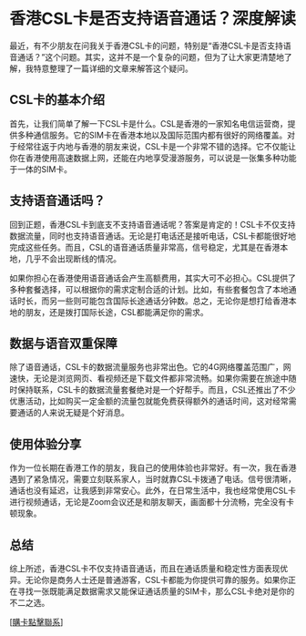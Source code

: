 # 香港CSL卡是否支持语音通话？深度解读

最近，有不少朋友在问我关于香港CSL卡的问题，特别是“香港CSL卡是否支持语音通话？”这个问题。其实，这并不是一个复杂的问题，但为了让大家更清楚地了解，我特意整理了一篇详细的文章来解答这个疑问。

## CSL卡的基本介绍

首先，让我们简单了解一下CSL卡是什么。CSL是香港的一家知名电信运营商，提供多种通信服务。它的SIM卡在香港本地以及国际范围内都有很好的网络覆盖。对于经常往返于内地与香港的朋友来说，CSL卡是一个非常不错的选择。它不仅能让你在香港使用高速数据上网，还能在内地享受漫游服务，可以说是一张集多种功能于一体的SIM卡。

## 支持语音通话吗？

回到正题，香港CSL卡到底支不支持语音通话呢？答案是肯定的！CSL卡不仅支持数据流量，同时也支持语音通话。无论是打电话还是接听电话，CSL卡都能很好地完成这些任务。而且，CSL的语音通话质量非常高，信号稳定，尤其是在香港本地，几乎不会出现断线的情况。

如果你担心在香港使用语音通话会产生高额费用，其实大可不必担心。CSL提供了多种套餐选择，可以根据你的需求定制合适的计划。比如，有些套餐包含了本地通话时长，而另一些则可能包含国际长途通话分钟数。总之，无论你是想打给香港本地的朋友，还是拨打国际长途，CSL都能满足你的需求。

## 数据与语音双重保障

除了语音通话，CSL卡的数据流量服务也非常出色。它的4G网络覆盖范围广，网速快，无论是浏览网页、看视频还是下载文件都非常流畅。如果你需要在旅途中随时保持联系，CSL卡的数据流量套餐绝对是一个好帮手。而且，CSL还推出了不少优惠活动，比如购买一定金额的流量包就能免费获得额外的通话时间，这对经常需要通话的人来说无疑是个好消息。

## 使用体验分享

作为一位长期在香港工作的朋友，我自己的使用体验也非常好。有一次，我在香港遇到了紧急情况，需要立刻联系家人，当时就靠CSL卡拨通了电话。信号很清晰，通话也没有延迟，让我感到非常安心。此外，在日常生活中，我也经常使用CSL卡进行视频通话，无论是Zoom会议还是和朋友聊天，画面都十分流畅，完全没有卡顿现象。

## 总结

综上所述，香港CSL卡不仅支持语音通话，而且在通话质量和稳定性方面表现优异。无论你是商务人士还是普通游客，CSL卡都能为你提供可靠的服务。如果你正在寻找一张既能满足数据需求又能保证通话质量的SIM卡，那么CSL卡绝对是你的不二之选。

[[購卡點擊聯系](https://t.me/s/SXDXQF)]
